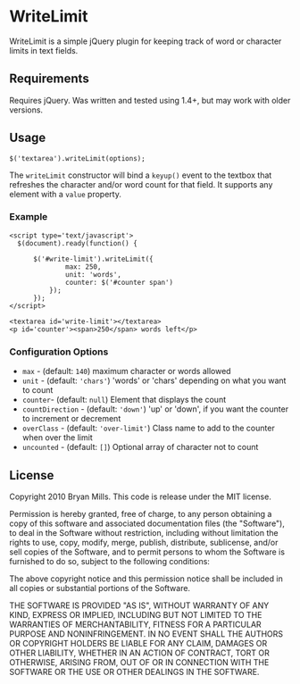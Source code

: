 WriteLimit
===========

WriteLimit is a simple jQuery plugin for keeping track of word or character limits in text fields.

Requirements
------------

Requires jQuery. Was written and tested using 1.4+, but may work with older versions.

Usage
-----

    $('textarea').writeLimit(options);

The `writeLimit` constructor will bind a `keyup()` event to the textbox that refreshes the character and/or word count for that field. It supports any element with a `value` property.

### Example

    <script type='text/javascript'>
      $(document).ready(function() {	

          $('#write-limit').writeLimit({
                  max: 250,
                  unit: 'words',
                  counter: $('#counter span')        
              });
          });
    </script>
    
    <textarea id='write-limit'></textarea>
    <p id='counter'><span>250</span> words left</p>
    

### Configuration Options

 - `max` - (default: `140`) maximum character or words allowed  
 - `unit` - (default: `'chars'`) 'words' or 'chars' depending on what you want to count
 - `counter`- (default: `null`) Element that displays the count 
 - `countDirection` - (default: `'down'`) 'up' or 'down', if you want the counter to increment or decrement
 - `overClass` - (default: `'over-limit'`) Class name to add to the counter when over the limit
 - `uncounted` - (default: `[]`) Optional array of character not to count
    
License
-------

Copyright 2010 Bryan Mills. This code is release under the MIT license.

Permission is hereby granted, free of charge, to any person obtaining a copy
of this software and associated documentation files (the "Software"), to deal
in the Software without restriction, including without limitation the rights
to use, copy, modify, merge, publish, distribute, sublicense, and/or sell
copies of the Software, and to permit persons to whom the Software is
furnished to do so, subject to the following conditions:

The above copyright notice and this permission notice shall be included in
all copies or substantial portions of the Software.

THE SOFTWARE IS PROVIDED "AS IS", WITHOUT WARRANTY OF ANY KIND, EXPRESS OR
IMPLIED, INCLUDING BUT NOT LIMITED TO THE WARRANTIES OF MERCHANTABILITY,
FITNESS FOR A PARTICULAR PURPOSE AND NONINFRINGEMENT. IN NO EVENT SHALL THE
AUTHORS OR COPYRIGHT HOLDERS BE LIABLE FOR ANY CLAIM, DAMAGES OR OTHER
LIABILITY, WHETHER IN AN ACTION OF CONTRACT, TORT OR OTHERWISE, ARISING FROM,
OUT OF OR IN CONNECTION WITH THE SOFTWARE OR THE USE OR OTHER DEALINGS IN
THE SOFTWARE.